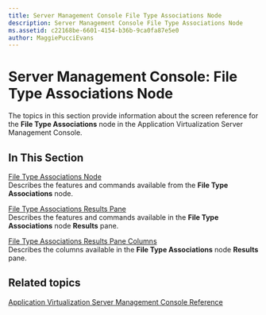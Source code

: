 ```yaml
---
title: Server Management Console File Type Associations Node
description: Server Management Console File Type Associations Node
ms.assetid: c22168be-6601-4154-b36b-9ca0fa87e5e0
author: MaggiePucciEvans
---
```


# Server Management Console: File Type Associations Node


The topics in this section provide information about the screen reference for the **File Type Associations** node in the Application Virtualization Server Management Console.

## In This Section


<a href="" id="file-type-associations-node"></a>[File Type Associations Node](file-type-associations-node.md)  
Describes the features and commands available from the **File Type Associations** node.

<a href="" id="file-type-associations-results-pane"></a>[File Type Associations Results Pane](file-type-associations-results-pane.md)  
Describes the features and commands available in the **File Type Associations** node **Results** pane.

<a href="" id="file-type-associations-results-pane-columns"></a>[File Type Associations Results Pane Columns](file-type-associations-results-pane-columns.md)  
Describes the columns available in the **File Type Associations** node **Results** pane.

## Related topics


[Application Virtualization Server Management Console Reference](application-virtualization-server-management-console-reference.md)

 

 





